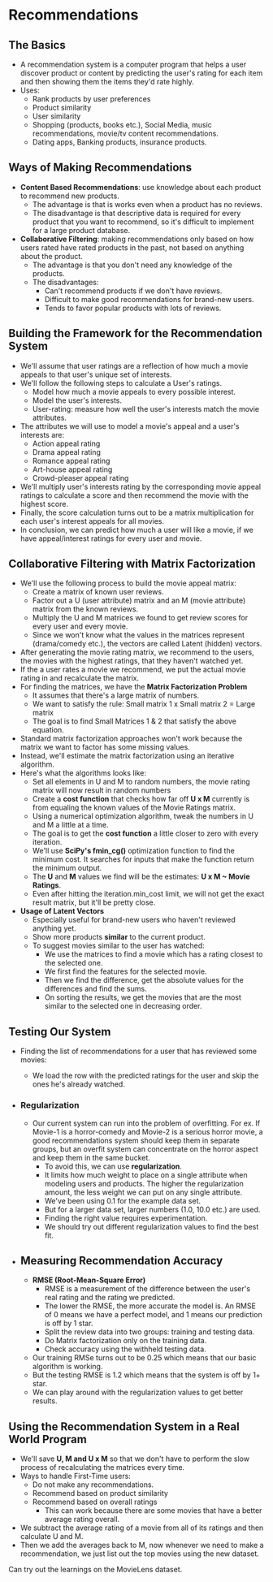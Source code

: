 # Recommendations

## The Basics

* A recommendation system is a computer program that helps a user discover product or content by predicting the user's rating for each item and then showing them the items they'd rate highly.
* Uses:
  * Rank products by user preferences
  * Product similarity
  * User similarity
  * Shopping (products, books etc.), Social Media, music recommendations, movie/tv content recommendations.
  * Dating apps, Banking products, insurance products.

## Ways of Making Recommendations

* **Content Based Recommendations**: use knowledge about each product to recommend new products.
  * The advantage is that is works even when a product has no reviews.
  * The disadvantage is that descriptive data is required for every product that you want to recommend, so it's difficult to implement for a large product database.
* **Collaborative Filtering**: making recommendations only based on how users rated have rated products in the past, not based on anything about the product.
  * The advantage is that you don't need any knowledge of the products.
  * The disadvantages:
    * Can't recommend products if we don't have reviews.
    * Difficult to make good recommendations for brand-new users.
    * Tends to favor popular products with lots of reviews.

## Building the Framework for the Recommendation System

* We'll assume that user ratings are a reflection of how much a movie appeals to that user's unique set of interests.
* We'll follow the following steps to calculate a User's ratings.
  * Model how much a movie appeals to every possible interest.
  * Model the user's interests.
  * User-rating: measure how well the user's interests match the movie attributes.
* The attributes we will use to model a movie's appeal and a user's interests are:
  * Action appeal rating
  * Drama appeal rating
  * Romance appeal rating
  * Art-house appeal rating
  * Crowd-pleaser appeal rating
* We'll multiply user's interests rating by the corresponding movie appeal ratings to calculate a score and then recommend the movie with the highest score.
* Finally, the score calculation turns out to be a matrix multiplication for each user's interest appeals for all movies.
* In conclusion, we can predict how much a user will like a movie, if we have appeal/interest ratings for every user and movie.

## Collaborative Filtering with Matrix Factorization

* We'll use the following process to build the movie appeal matrix:
  * Create a matrix of known user reviews.
  * Factor out a U (user attribute) matrix and an M (movie attribute) matrix from the known reviews.
  * Multiply the U and M matrices we found to get review scores for every user and every movie.
  * Since we won't know what the values in the matrices represent (drama/comedy etc.), the vectors are called Latent (hidden) vectors.
* After generating the movie rating matrix, we recommend to the users, the movies with the highest ratings, that they haven't watched yet.
* If the a user rates a movie we recommend, we put the actual movie rating in and recalculate the matrix.
* For finding the matrices, we have the **Matrix Factorization Problem**
  * It assumes that there's a large matrix of numbers.
  * We want to satisfy the rule: Small matrix 1 x Small matrix 2 = Large matrix
  * The goal is to find Small Matrices 1 & 2 that satisfy the above equation.
* Standard matrix factorization approaches won't work because the matrix we want to factor has some missing values.
* Instead, we'll estimate the matrix factorization using an iterative algorithm.
* Here's what the algorithms looks like:
  * Set all elements in U and M to random numbers, the movie rating matrix will now result in random numbers
  * Create a **cost function** that checks how far off **U x M** currently is from equaling the known values of the Movie Ratings matrix.
  * Using a numerical optimization algorithm, tweak the numbers in U and M a little at a time.
  * The goal is to get the **cost function** a little closer to zero with every iteration.
  * We'll use **SciPy's fmin_cg()** optimization function to find the minimum cost. It searches for inputs that make the function return the minimum output.
  * The **U** and **M** values we find will be the estimates: **U x M ~ Movie Ratings**.
  * Even after hitting the iteration.min_cost limit, we will not get the exact result matrix, but it'll be pretty close.
* **Usage of Latent Vectors**
  * Especially useful for brand-new users who haven't reviewed anything yet.
  * Show more products **similar** to the current product.
  * To suggest movies similar to the user has watched:
    * We use the matrices to find a movie which has a rating closest to the selected one.
    * We first find the features for the selected movie.
    * Then we find the difference, get the absolute values for the differences and find the sums.
    * On sorting the results, we get the movies that are the most similar to the selected one in decreasing order.

## Testing Our System

* Finding the list of recommendations for a user that has reviewed some movies:
  * We load the row with the predicted ratings for the user and skip the ones he's already watched.

* ### Regularization

  * Our current system can run into the problem of overfitting. For ex. If Movie-1 is a horror-comedy and Movie-2 is a serious horror movie, a good recommendations system should keep them in separate groups, but an overfit system can concentrate on the horror aspect and keep them in the same bucket.
    * To avoid this, we can use **regularization**.
    * It limits how much weight to place on a single attribute when modeling users and products. The higher the regularization amount, the less weight we can put on any single attribute.
    * We've been using 0.1 for the example data set.
    * But for a larger data set, larger numbers (1.0, 10.0 etc.) are used.
    * Finding the right value requires  experimentation.
    * We should try out different regularization values to find the best fit.

* ## Measuring Recommendation Accuracy

  * **RMSE (Root-Mean-Square Error)**
    * RMSE is a measurement of the difference between the user's real rating and the rating we predicted.
    * The lower the RMSE, the more accurate the model is. An RMSE of 0 means we have a perfect model, and 1 means our prediction is off by 1 star.
    * Split the review data into two groups: training and testing data.
    * Do Matrix factorization only on the training data.
    * Check accuracy using the withheld testing data.
  * Our training RMSe turns out to be 0.25 which means that our basic algorithm is working.
  * But the testing RMSE is 1.2 which means that the system is off by 1+ star.
  * We can play around with the regularization values to get better results.

## Using the Recommendation System in a Real World Program

* We'll save **U, M and U x M** so that we don't have to perform the slow process of recalculating the matrices every time.
* Ways to handle First-Time users:
  * Do not make any recommendations.
  * Recommend based on product similarity
  * Recommend based on overall ratings
    * This can work because there are some movies that have a better average rating overall.
* We subtract the average rating of a movie from all of its ratings and then calculate U and M.
* Then we add the averages back to M, now whenever we need to make a recommendation, we just list out the top movies using the new dataset.

Can try out the learnings on the MovieLens dataset.
